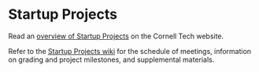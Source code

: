 # Startup Projects

Read an [overview of Startup Projects](http://tech.cornell.edu/experience/startup-projects/) on the Cornell Tech website.

Refer to the [Startup Projects wiki](https://github.com/cornelltech/startup-projects/wiki) for the schedule of meetings, information on grading and project milestones, and supplemental materials.
